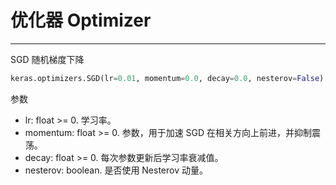# 优化器 Optimizer

---------------

SGD 随机梯度下降  
```python
keras.optimizers.SGD(lr=0.01, momentum=0.0, decay=0.0, nesterov=False)
```
参数  
* lr: float >= 0. 学习率。
* momentum: float >= 0. 参数，用于加速 SGD 在相关方向上前进，并抑制震荡。
* decay: float >= 0. 每次参数更新后学习率衰减值。
* nesterov: boolean. 是否使用 Nesterov 动量。

